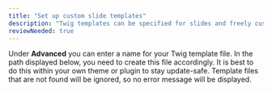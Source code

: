 ```yaml
---
title: "Set up custom slide templates"
description: "Twig templates can be specified for slides and freely customized in a theme or plugin. This allows you to create custom templates at the Twig level that can be reused as desired."
reviewNeeded: true
---
```


Under **Advanced** you can enter a name for your Twig template file. In the path displayed below, you need to create this file accordingly. It is best to do this within your own theme or plugin to stay update-safe. Template files that are not found will be ignored, so no error message will be displayed.
